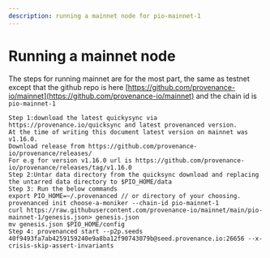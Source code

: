 ```yaml
---
description: running a mainnet node for pio-mainnet-1
---
```


# Running a mainnet node

The steps for running mainnet are for the most part, the same as testnet except that the github repo is here
[https://github.com/provenance-io/mainnet](https://github.com/provenance-io/mainnet) and the chain id is `pio-mainnet-1`

````markup
Step 1:download the latest quickysync via https://provenance.io/quicksync and latest provenanced version.
At the time of writing this document latest version on mainnet was v1.16.0.
Download release from https://github.com/provenance-io/provenance/releases/
For e.g for version v1.16.0 url is https://github.com/provenance-io/provenance/releases/tag/v1.16.0
Step 2:Untar data directory from the quicksync download and replacing the untarred data directory to $PIO_HOME/data
Step 3: Run the below commands
export PIO_HOME=~/.provenanced // or directory of your choosing.
provenanced init choose-a-moniker --chain-id pio-mainnet-1
curl https://raw.githubusercontent.com/provenance-io/mainnet/main/pio-mainnet-1/genesis.json> genesis.json
mv genesis.json $PIO_HOME/config
Step 4: provenanced start --p2p.seeds 40f9493fa7ab4259159240e9a8ba12f90743079b@seed.provenance.io:26656 --x-crisis-skip-assert-invariants
````
